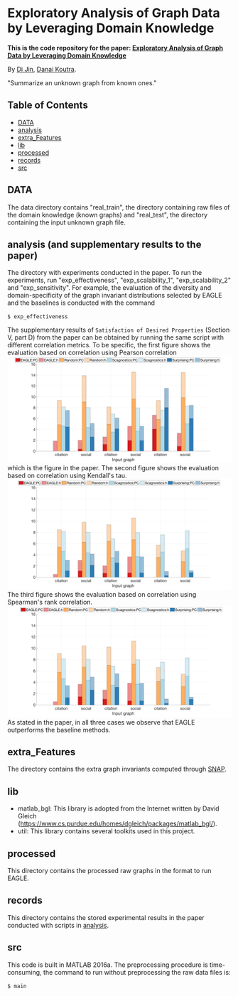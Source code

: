 # Exploratory Analysis of Graph Data by Leveraging Domain Knowledge

**This is the code repository for the paper: [Exploratory Analysis of Graph Data by Leveraging Domain Knowledge](http://web.eecs.umich.edu/~dkoutra/papers/17_EAGLE_ICDM.pdf)**

By [Di Jin](http://www-personal.umich.edu/~dijin/), [Danai Koutra](http://web.eecs.umich.edu/~dkoutra/).

"Summarize an unknown graph from known ones."

## Table of Contents
- [DATA](#DATA)
- [analysis](#analysis)
- [extra_Features](#extra_Features)
- [lib](#lib)
- [processed](#processed)
- [records](#records)
- [src](#src)


## DATA
The data directory contains "real_train", the directory containing raw files of the domain knowledge (known graphs) and "real_test", the directory containing the input unknown graph file.

## analysis (and supplementary results to the paper)
The directory with experiments conducted in the paper. To run the experiments, run "exp_effectiveness", "exp_scalability_1", "exp_scalability_2" and "exp_sensitivity". For example, the evaluation of the diversity and domain-specificity of the graph invariant distributions selected by EAGLE and the baselines is conducted with the command
```shell
$ exp_effectiveness
``` 

The supplementary results of `Satisfaction of Desired Properties` (Section V, part D) from the paper can be obtained by running the same script with different correlation metrics. To be specific, the first figure shows the evaluation based on correlation using Pearson correlation ![Pearson](imgs/pearson.png) which is the figure in the paper. The second figure shows the evaluation based on correlation using Kendall's tau. ![Kendall's tau](imgs/Kendall.png) The third figure shows the evaluation based on correlation using Spearman's rank correlation. ![Spearman](imgs/spearman.png) As stated in the paper, in all three cases we observe that EAGLE outperforms the baseline methods.

## extra_Features
The directory contains the extra graph invariants computed through [SNAP](http://snap.stanford.edu/snap/index.html). 

## lib
- matlab_bgl: This library is adopted from the Internet written by David Gleich (https://www.cs.purdue.edu/homes/dgleich/packages/matlab_bgl/).
- util: This library contains several toolkits used in this project.

## processed
This directory contains the processed raw graphs in the format to run EAGLE. 

## records
This directory contains the stored experimental results in the paper conducted with scripts in [analysis](#analysis).

## src

This code is built in MATLAB 2016a. The preprocessing procedure is time-consuming, the command to run without preprocessing the raw data files is:
```shell
$ main
``` 



